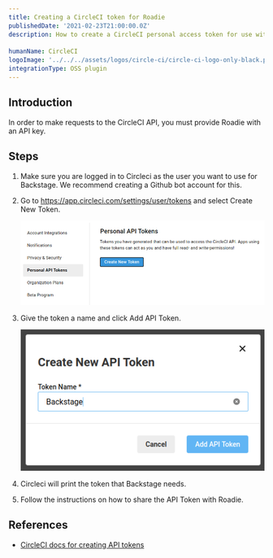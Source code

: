 ```yaml
---
title: Creating a CircleCI token for Roadie
publishedDate: '2021-02-23T21:00:00.0Z'
description: How to create a CircleCI personal access token for use with Backstage.

humanName: CircleCI
logoImage: '../../../assets/logos/circle-ci/circle-ci-logo-only-black.png'
integrationType: OSS plugin
---
```


## Introduction

In order to make requests to the CircleCI API, you must provide Roadie with an API key.

## Steps

1. Make sure you are logged in to Circleci as the user you want to use for Backstage. We recommend creating a Github bot account for this.

2. Go to https://app.circleci.com/settings/user/tokens and select Create New Token.

   ![Personal API Tokens screen in CircleCI with no tokens selected](./personal-api-tokens.png)

3. Give the token a name and click Add API Token.

   ![The Create API Token modal in CircleCI with an input with the name Backstage inside it](./create-api-token.png)

4. Circleci will print the token that Backstage needs.

5. Follow the instructions on how to share the API Token with Roadie.

## References

- [CircleCI docs for creating API tokens](https://circleci.com/docs/api/#add-an-api-token)

